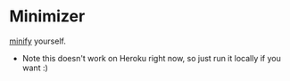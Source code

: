 # Minimizer

[minify](http://minify.heroku.com) yourself.

* Note this doesn't work on Heroku right now, so just run it locally if you want :)